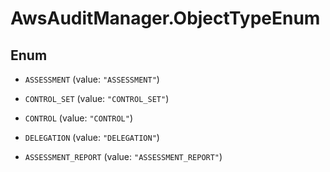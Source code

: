 # AwsAuditManager.ObjectTypeEnum

## Enum


* `ASSESSMENT` (value: `"ASSESSMENT"`)

* `CONTROL_SET` (value: `"CONTROL_SET"`)

* `CONTROL` (value: `"CONTROL"`)

* `DELEGATION` (value: `"DELEGATION"`)

* `ASSESSMENT_REPORT` (value: `"ASSESSMENT_REPORT"`)



